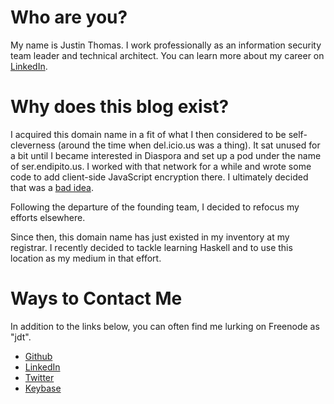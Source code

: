# Who are you?

My name is Justin Thomas. I work professionally as an information security team leader and technical architect. You can learn more about my career on [LinkedIn](https://linkedin.com/in/justinthomas).

# Why does this blog exist?

I acquired this domain name in a fit of what I then considered to be self-cleverness (around the time when del.icio.us was a thing). It sat unused for a bit until I became interested in Diaspora and set up a pod under the name of ser.endipito.us. I worked with that network for a while and wrote some code to add client-side JavaScript encryption there. I ultimately decided that was a [bad idea](https://github.com/justindthomas/scrypto).

Following the departure of the founding team, I decided to refocus my efforts elsewhere. 

Since then, this domain name has just existed in my inventory at my registrar. I recently decided to tackle learning Haskell and to use this location as my medium in that effort.

# Ways to Contact Me

In addition to the links below, you can often find me lurking on Freenode as "jdt".

- [Github](https://github.com/justindthomas)
- [LinkedIn](https://linkedin.com/in/justinthomas)
- [Twitter](https://twitter.com/jdarrelthomas)
- [Keybase](https://keybase.io/jdt)
